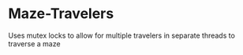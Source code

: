 # Maze-Travelers
Uses mutex locks to allow for multiple travelers in separate threads to traverse a maze
